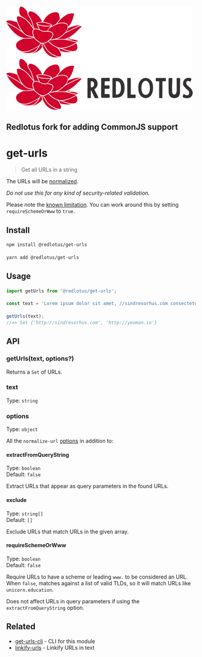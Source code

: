 ![RedLotus-Logo-Dark](.github/base-logo-dark-mode.svg#gh-dark-mode-only)
![RedLotus-Logo-Light](.github/base-logo-light-mode.svg#gh-light-mode-only)

## Redlotus fork for adding CommonJS support

# get-urls

> Get all URLs in a string

The URLs will be [normalized](https://github.com/sindresorhus/normalize-url).

*Do not use this for any kind of security-related validation.*

Please note the [known limitation](https://github.com/niftylettuce/url-regex-safe#limitations). You can work around this by setting `requireSchemeOrWww` to `true`.

## Install

```sh
npm install @redlotus/get-urls

yarn add @redlotus/get-urls
```

## Usage

```js
import getUrls from '@redlotus/get-urls';

const text = 'Lorem ipsum dolor sit amet, //sindresorhus.com consectetuer adipiscing http://yeoman.io elit.';

getUrls(text);
//=> Set {'http://sindresorhus.com', 'http://yeoman.io'}
```

## API

### getUrls(text, options?)

Returns a `Set` of URLs.

### text

Type: `string`

### options

Type: `object`

All the `normalize-url` [options](https://github.com/sindresorhus/normalize-url#options) in addition to:

#### extractFromQueryString

Type: `boolean`\
Default: `false`

Extract URLs that appear as query parameters in the found URLs.

#### exclude

Type: `string[]`\
Default: `[]`

Exclude URLs that match URLs in the given array.

#### requireSchemeOrWww

Type: `boolean`\
Default: `false`

Require URLs to have a scheme or leading `www.` to be considered an URL. When `false`, matches against a list of valid TLDs, so it will match URLs like `unicorn.education`.

Does not affect URLs in query parameters if using the `extractFromQueryString` option.

## Related

- [get-urls-cli](https://github.com/sindresorhus/get-urls-cli) - CLI for this module
- [linkify-urls](https://github.com/sindresorhus/linkify-urls) - Linkify URLs in text
